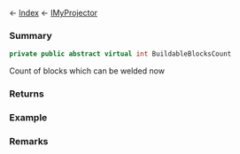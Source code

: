 ← [Index](Api-Index) ← [IMyProjector](Sandbox.ModAPI.Ingame.IMyProjector)

### Summary

```csharp
private public abstract virtual int BuildableBlocksCount
```

Count of blocks which can be welded now

### Returns

### Example

### Remarks

